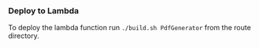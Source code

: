 ### Deploy to Lambda
To deploy the lambda function run ```./build.sh PdfGenerator``` from the route directory.
